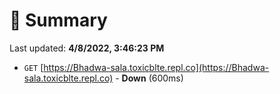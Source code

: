 # 📖 Summary
Last updated: **4/8/2022, 3:46:23 PM**

- `GET` [https://Bhadwa-sala.toxicblte.repl.co](https://Bhadwa-sala.toxicblte.repl.co) - **Down** (600ms)
